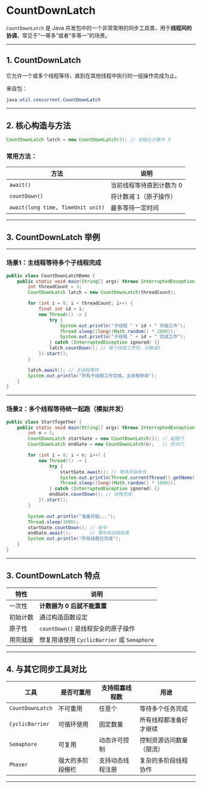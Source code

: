 # CountDownLatch

`CountDownLatch` 是 Java 并发包中的一个非常常用的同步工具类，用于**线程间的协调**，常见于“一等多”或者“多等一”的场景。

---

## 1. CountDownLatch 

它允许一个或多个线程等待，直到在其他线程中执行的一组操作完成为止。

来自包：
```java
java.util.concurrent.CountDownLatch
```

---

## 2. 核心构造与方法

```java
CountDownLatch latch = new CountDownLatch(3); // 初始化计数为 3
```

### 常用方法：

| 方法                    | 说明 |
|-------------------------|------|
| `await()`               | 当前线程等待直到计数为 0 |
| `countDown()`           | 将计数减 1（原子操作） |
| `await(long time, TimeUnit unit)` | 最多等待一定时间 |

---

## 3. CountDownLatch 举例

---

### 场景1：主线程等待多个子线程完成

```java
public class CountDownLatchDemo {
    public static void main(String[] args) throws InterruptedException {
        int threadCount = 3;
        CountDownLatch latch = new CountDownLatch(threadCount);

        for (int i = 0; i < threadCount; i++) {
            final int id = i;
            new Thread(() -> {
                try {
                    System.out.println("子线程 " + id + " 开始工作");
                    Thread.sleep((long)(Math.random() * 2000));
                    System.out.println("子线程 " + id + " 完成工作");
                } catch (InterruptedException ignored) {}
                latch.countDown(); // 每个线程工作完，计数减1
            }).start();
        }

        latch.await(); // 主线程等待
        System.out.println("所有子线程工作完成，主线程继续");
    }
}
```

---

### 场景2：多个线程等待统一起跑（模拟并发）

```java
public class StartTogether {
    public static void main(String[] args) throws InterruptedException {
        int n = 5;
        CountDownLatch startGate = new CountDownLatch(1); // 起跑门
        CountDownLatch endGate = new CountDownLatch(n);   // 终点门

        for (int i = 0; i < n; i++) {
            new Thread(() -> {
                try {
                    startGate.await(); // 等待开始命令
                    System.out.println(Thread.currentThread().getName() + " 开始执行");
                    Thread.sleep((long)(Math.random() * 1000));
                } catch (InterruptedException ignored) {}
                endGate.countDown(); // 线程完成
            }).start();
        }

        System.out.println("准备开始...");
        Thread.sleep(1000);
        startGate.countDown(); // 发令
        endGate.await();       // 等所有线程结束
        System.out.println("所有线程已完成");
    }
}
```

---

## 3. CountDownLatch 特点

| 特性           | 说明                                     |
|----------------|------------------------------------------|
| 一次性         | **计数器为 0 后就不能重置**              |
| 初始计数       | 通过构造函数设定                         |
| 原子性         | `countDown()` 是线程安全的原子操作       |
| 用完就废       | 想复用请使用 `CyclicBarrier` 或 `Semaphore` |

---

## 4. 与其它同步工具对比

| 工具            | 是否可重用 | 支持阻塞线程数 | 用途                       |
|-----------------|-------|----------------|----------------------------|
| `CountDownLatch` | 不可重用 | 任意个         | 等待多个任务完成           |
| `CyclicBarrier`  | 可循环使用 | 固定数量       | 所有线程都准备好才继续     |
| `Semaphore`      | 可复用 | 动态许可控制   | 控制资源访问数量（限流）   |
| `Phaser`         | 强大的多阶段栅栏 | 支持动态线程注册 | 复杂的多阶段线程协作       |

---



